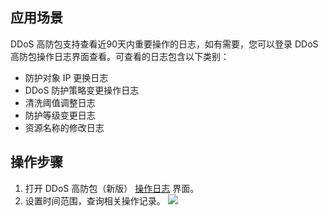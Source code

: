 ## 应用场景
DDoS 高防包支持查看近90天内重要操作的日志，如有需要，您可以登录 DDoS 高防包操作日志界面查看。可查看的日志包含以下类别：
- 防护对象 IP 更换日志         
- DDoS 防护策略变更操作日志 
- 清洗阈值调整日志
- 防护等级变更日志   
 - 资源名称的修改日志      

## 操作步骤
1. 打开 DDoS 高防包（新版） [操作日志](https://console.cloud.tencent.com/ddos/antiddos-native/log) 界面。
2. 设置时间范围，查询相关操作记录。
![](https://main.qcloudimg.com/raw/1bdfe9169900442981ef2a0251288b8d.png)
